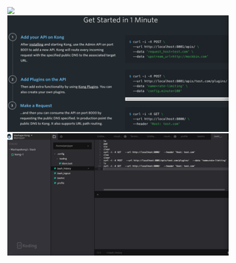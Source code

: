![](https://getkong.org/assets/images/homepage/intro-illustration.png)
![](/assets/331F4F42-03C3-4D19-ACDC-3204862151F7.png)
![](/assets/A18E5EA3-1965-4B5F-ADA7-5C5E18495E19.png)